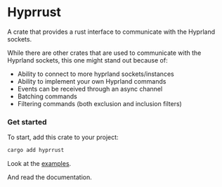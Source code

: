 # Hyprrust

A crate that provides a rust interface to communicate with the Hyprland sockets.

While there are other crates that are used to communicate with the Hyprland sockets, this one might stand out because of:
 - Ability to connect to more hyprland sockets/instances
 - Ability to implement your own Hyprland commands
 - Events can be received through an async channel
 - Batching commands
 - Filtering commands (both exclusion and inclusion filters)

### Get started

To start, add this crate to your project:
```sh
cargo add hyprrust
```

Look at the [examples](./examples).

And read the documentation.
